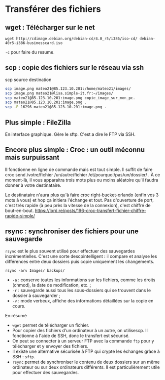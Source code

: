 # Transférer des fichiers

## wget : Télécharger sur le net 

`wget http://cdimage.debian.org/debian-cd/4.0_r5/i386/iso-cd/ debian-40r5-i386-businesscard.iso`

`-c` pour faire du resume.


## scp : copie des fichiers sur le réseau via ssh

scp source destination

``` bash
scp image.png mateo21@85.123.10.201:/home/mateo21/images/
scp image.png mateo21@lisa.simple-it.fr:~/images/
scp mateo21@85.123.10.201:image.png copie_image_sur_mon_pc.
scp mateo21@85.123.10.201:image.png .
scp -P 16296 mateo21@85.123.10.201:image.png .
```

## Plus simple : FileZilla

En interface graphique. Gère le sftp. C'est a dire le FTP via SSH.

## Encore plus simple : Croc : un outil méconnu mais surpuissant


Il fonctionne en ligne de commande mais est tout simple. Il suffit de faire croc send /votre/fichier /un/autre/fichier /et/pourquoi/pas/un/dossier/ . À ce moment-là, il vous apparaitra trois mots plus ou moins aléatoire qu'il faudra donner à votre destinataire.

Le destinataire n'aura plus qu'à faire croc right-bucket-orlando (enfin vos 3 mots à vous) et hop ça initiera l'échange et tout. Pas d'ouverture de port, c'est très rapide (à peu près la vitesse de la connexion), c'est chiffré de bout-en-bout.
https://lord.re/posts/196-croc-transfert-fichier-chiffre-rapide-simple/


## rsync : synchroniser des fichiers pour une sauvegarde

`rsync` est le plus souvent utilisé pour effectuer des sauvegardes incrémentielles. 
C'est une sorte descpintelligent : il compare et analyse les différences entre deux dossiers puis copie uniquement les changements.


`rsync -arv Images/ backups/`

- `-a` : conserve toutes les informations sur les fichiers, comme les droits (chmod), la date de modification, etc. ;
- `-r` : sauvegarde aussi tous les sous-dossiers qui se trouvent dans le dossier à sauvegarder ;
- `-v` : mode verbeux, affiche des informations détaillées sur la copie en cours.


En résumé

- `wget` permet de télécharger un fichier.
- Pour copier des fichiers d'un ordinateur à un autre, on utilisescp. Il fonctionne à l'aide de SSH, donc le transfert est sécurisé.
- On peut se connecter à un serveur FTP avec la commande `ftp` pour y télécharger et y envoyer des fichiers.
- Il existe une alternative sécurisée à FTP qui crypte les échanges grâce à SSH : `sftp`.
- `rsync` permet de synchroniser le contenu de deux dossiers sur un même ordinateur ou sur deux ordinateurs différents. Il est particulièrement utile pour effectuer des sauvegardes.